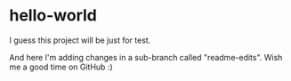 # hello-world
I guess this project will be just for test.

And here I'm adding changes in a sub-branch called "readme-edits".
Wish me a good time on GitHub :)
